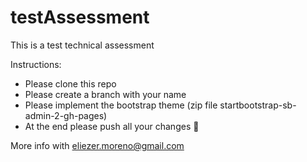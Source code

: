 # testAssessment
This is a test technical assessment

Instructions:

- Please clone this repo
- Please create a branch with your name
- Please implement the bootstrap theme (zip file startbootstrap-sb-admin-2-gh-pages)
- At the end please push all your changes :floppy_disk:

More info with eliezer.moreno@gmail.com
